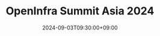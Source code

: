 ---
title: "OpenInfra Summit Asia 2024"
date: 2024-09-03T09:30:00+09:00
end_date: 2024-09-04T18:00:00+09:00
draft: false
thumbnail: "images/photos/event/2024_openfinrasummit_logo.webp"
image: "images/photos/event/2024_openfinrasummit_logo.webp"
location: "Suwon Convention Center"
fee: 70,000
registration_url: "https://2024.openinfraasia.org/"
---